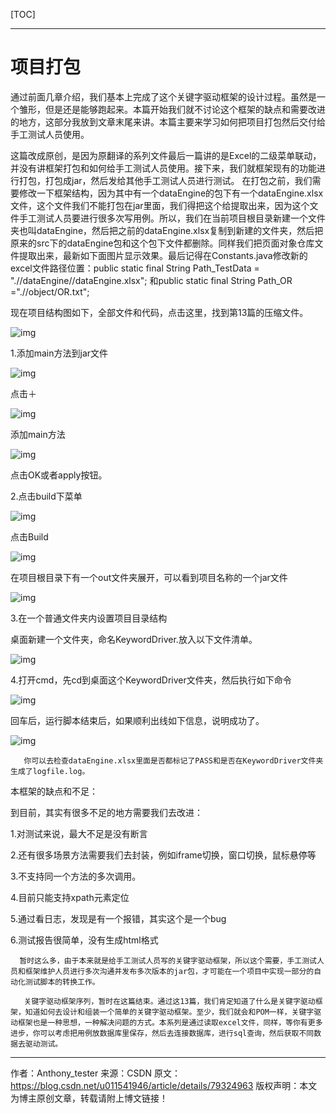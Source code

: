 [TOC]

--------------
# 项目打包
通过前面几章介绍，我们基本上完成了这个关键字驱动框架的设计过程。虽然是一个雏形，但是还是能够跑起来。本篇开始我们就不讨论这个框架的缺点和需要改进的地方，这部分我放到文章末尾来讲。本篇主要来学习如何把项目打包然后交付给手工测试人员使用。

这篇改成原创，是因为原翻译的系列文件最后一篇讲的是Excel的二级菜单联动，并没有讲框架打包和如何给手工测试人员使用。接下来，我们就框架现有的功能进行打包，打包成jar，然后发给其他手工测试人员进行测试。
在打包之前，我们需要修改一下框架结构，因为其中有一个dataEngine的包下有一个dataEngine.xlsx文件，这个文件我们不能打包在jar里面，我们得把这个给提取出来，因为这个文件手工测试人员要进行很多次写用例。所以，我们在当前项目根目录新建一个文件夹也叫dataEngine，然后把之前的dataEngine.xlsx复制到新建的文件夹，然后把原来的src下的dataEngine包和这个包下文件都删除。同样我们把页面对象仓库文件提取出来，最新如下面图片显示效果。最后记得在Constants.java修改新的excel文件路径位置：public static final String Path_TestData = ".//dataEngine//dataEngine.xlsx"; 和public static final String Path_OR =".//object/OR.txt";

现在项目结构图如下，全部文件和代码，点击这里，找到第13篇的压缩文件。

![img](https://img-blog.csdn.net/20180214125426487)

1.添加main方法到jar文件

![img](https://img-blog.csdn.net/20180214124358522)

点击＋

![img](https://img-blog.csdn.net/20180214124418279)

添加main方法

![img](https://img-blog.csdn.net/20180214124438558)

点击OK或者apply按钮。

2.点击build下菜单

![img](https://img-blog.csdn.net/20180214124523150)

点击Build

![img](https://img-blog.csdn.net/20180214124533147)

在项目根目录下有一个out文件夹展开，可以看到项目名称的一个jar文件

![img](https://img-blog.csdn.net/20180214124621160)



3.在一个普通文件夹内设置项目目录结构

桌面新建一个文件夹，命名KeywordDriver.放入以下文件清单。

![img](https://img-blog.csdn.net/20180214125737223)

4.打开cmd，先cd到桌面这个KeywordDriver文件夹，然后执行如下命令

![img](https://img-blog.csdn.net/20180214125954340)

回车后，运行脚本结束后，如果顺利出线如下信息，说明成功了。

![img](https://img-blog.csdn.net/20180214130049111)



       你可以去检查dataEngine.xlsx里面是否都标记了PASS和是否在KeywordDriver文件夹生成了logfile.log。



本框架的缺点和不足：

到目前，其实有很多不足的地方需要我们去改进：

1.对测试来说，最大不足是没有断言

2.还有很多场景方法需要我们去封装，例如iframe切换，窗口切换，鼠标悬停等

3.不支持同一个方法的多次调用。

4.目前只能支持xpath元素定位

5.通过看日志，发现是有一个报错，其实这个是一个bug

6.测试报告很简单，没有生成html格式



      暂时这么多，由于本来就是给手工测试人员写的关键字驱动框架，所以这个需要，手工测试人员和框架维护人员进行多次沟通并发布多次版本的jar包，才可能在一个项目中实现一部分的自动化测试脚本的转换工作。
    
       关键字驱动框架序列，暂时在这篇结束。通过这13篇，我们肯定知道了什么是关键字驱动框架，知道如何去设计和组装一个简单的关键字驱动框架。至少，我们就会和POM一样，关键字驱动框架也是一种思想，一种解决问题的方式。本系列是通过读取excel文件，同样，等你有更多进步，你可以考虑把用例放数据库里保存，然后去连接数据库，进行sql查询，然后获取不同数据去驱动测试。
---------------------
作者：Anthony_tester 
来源：CSDN 
原文：https://blog.csdn.net/u011541946/article/details/79324963 
版权声明：本文为博主原创文章，转载请附上博文链接！